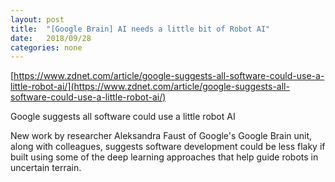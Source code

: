 ```yaml
---
layout: post
title:  "[Google Brain] AI needs a little bit of Robot AI"
date:   2018/09/28
categories: none
---
```






[https://www.zdnet.com/article/google-suggests-all-software-could-use-a-little-robot-ai/](https://www.zdnet.com/article/google-suggests-all-software-could-use-a-little-robot-ai/)



Google suggests all software could use a little robot AI

New work by researcher Aleksandra Faust of Google's Google Brain unit, along with colleagues, suggests software development could be less flaky if built using some of the deep learning approaches that help guide robots in uncertain terrain.





 

